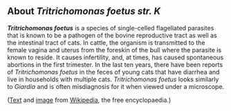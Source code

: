 About *Tritrichomonas foetus str. K* 
------------------------------------



***Tritrichomonas foetus*** is a species of single-celled flagellated
parasites that is known to be a pathogen of the bovine reproductive
tract as well as the intestinal tract of cats. In cattle, the organism
is transmitted to the female vagina and uterus from the foreskin of the
bull where the parasite is known to reside. It causes infertility, and,
at times, has caused spontaneous abortions in the first trimester. In
the last ten years, there have been reports of *Tritrichomonas foetus*
in the feces of young cats that have diarrhea and live in households
with multiple cats. *Tritrichomonas foetus* looks similarly to *Giardia*
and is often misdiagnosis for it when viewed under a microscope.

([Text](http://en.wikipedia.org/wiki/Tritrichomonas_foetus) and
[image](https://commons.wikimedia.org/wiki/File:Tritrichomonas_foetus_(259_26)_Cultured.jpg)
from [Wikipedia](http://en.wikipedia.org/), the free encyclopaedia.)
